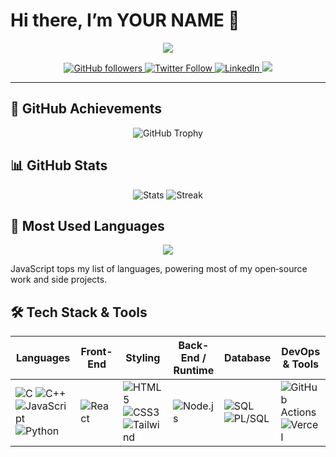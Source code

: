 # Hi there, I’m **YOUR NAME 👋**

<p align="center">
  <img src="https://readme-typing-svg.demolab.com?font=Fira+Code&weight=500&size=28&pause=1000&color=36BCF7&center=true&vCenter=true&multiline=true&width=900&lines=Self‑taught+Front‑End+Developer;Passionate+about+React+%7C+GSAP+%7C+Tailwind;Always+learning+something+new!"/>
</p>

<p align="center">
  <a href="https://github.com/YOURUSERNAME?tab=followers">
    <img src="https://img.shields.io/github/followers/YOURUSERNAME?label=Follow&style=social" alt="GitHub followers"/>
  </a>
  <a href="https://twitter.com/YOURHANDLE">
    <img src="https://img.shields.io/twitter/follow/YOURHANDLE?style=social" alt="Twitter Follow"/>
  </a>
  <a href="https://www.linkedin.com/in/YOURUSERNAME/">
    <img src="https://img.shields.io/badge/-LinkedIn-blue?style=flat-square&logo=linkedin" alt="LinkedIn"/>
  </a>
  <a href="mailto:YOU@example.com">
    <img src="https://img.shields.io/badge/Email-D14836?style=flat-square&logo=gmail&logoColor=white"/>
  </a>
</p>

---

## 🌟 GitHub Achievements

<p align="center">
  <img src="https://github-profile-trophy.vercel.app/?username=YOURUSERNAME&theme=algolia&column=7" alt="GitHub Trophy" />
</p>

## 📊 GitHub Stats

<p align="center">
  <img src="https://github-readme-stats.vercel.app/api?username=YOURUSERNAME&show_icons=true&theme=tokyonight&hide_border=true" alt="Stats" />
  <img src="https://github-readme-streak-stats.herokuapp.com/?user=YOURUSERNAME&theme=tokyonight&hide_border=true&date_format=%5BM%20j%5D%20Y" alt="Streak" />
</p>
</p>

## 🚀 Most Used Languages

<p align="center">
  <img src="https://github-readme-stats.vercel.app/api/top-langs/?username=YOURUSERNAME&layout=compact&theme=tokyonight&hide_border=true&langs_count=10"/>
</p>

JavaScript tops my list of languages, powering most of my open‑source work and side projects.

## 🛠️ Tech Stack & Tools

| Languages                                                                                                                                                                                                                                                                                                                                                                                                               | Front-End                                                                                             | Styling                                                                                                                                                                                                                                                                                                     | Back-End / Runtime                                                                                           | Database                                                                                                                                                                                                 | DevOps & Tools                                                                                                                                                                                                                          |
| ----------------------------------------------------------------------------------------------------------------------------------------------------------------------------------------------------------------------------------------------------------------------------------------------------------------------------------------------------------------------------------------------------------------------- | ----------------------------------------------------------------------------------------------------- | ----------------------------------------------------------------------------------------------------------------------------------------------------------------------------------------------------------------------------------------------------------------------------------------------------------- | ------------------------------------------------------------------------------------------------------------ | -------------------------------------------------------------------------------------------------------------------------------------------------------------------------------------------------------- | --------------------------------------------------------------------------------------------------------------------------------------------------------------------------------------------------------------------------------------- |
| ![C](https://img.shields.io/badge/C-A8B9CC?style=for-the-badge\&logo=c\&logoColor=white) ![C++](https://img.shields.io/badge/C++-00599C?style=for-the-badge\&logo=c%2B%2B\&logoColor=white) ![JavaScript](https://img.shields.io/badge/JavaScript-F7DF1E?style=for-the-badge\&logo=javascript\&logoColor=black) ![Python](https://img.shields.io/badge/Python-3776AB?style=for-the-badge\&logo=python\&logoColor=white) | ![React](https://img.shields.io/badge/React-20232A?style=for-the-badge\&logo=react\&logoColor=61DAFB) | ![HTML5](https://img.shields.io/badge/HTML5-E34F26?style=for-the-badge\&logo=html5\&logoColor=white) ![CSS3](https://img.shields.io/badge/CSS3-1572B6?style=for-the-badge\&logo=css3) ![Tailwind](https://img.shields.io/badge/Tailwind_CSS-38B2AC?style=for-the-badge\&logo=tailwind-css\&logoColor=white) | ![Node.js](https://img.shields.io/badge/Node.js-339933?style=for-the-badge\&logo=nodedotjs\&logoColor=white) | ![SQL](https://img.shields.io/badge/SQL-4479A1?style=for-the-badge\&logo=sql\&logoColor=white) ![PL/SQL](https://img.shields.io/badge/PL%2FSQL-F80000?style=for-the-badge\&logo=oracle\&logoColor=white) | ![GitHub Actions](https://img.shields.io/badge/GitHub_Actions-2088FF?style=for-the-badge\&logo=github-actions\&logoColor=white) ![Vercel](https://img.shields.io/badge/Vercel-000000?style=for-the-badge\&logo=vercel\&logoColor=white) |

